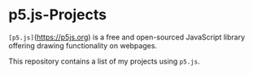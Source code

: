 # p5.js-Projects

`[p5.js]`(https://p5js.org) is a free and open-sourced JavaScript library offering drawing functionality on webpages.

This repository contains a list of my projects using `p5.js`.
